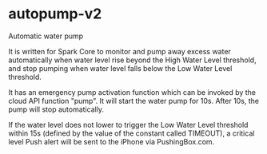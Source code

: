 autopump-v2
===========

Automatic water pump

It is written for Spark Core to monitor and pump away excess water automatically when water level rise beyond the High Water Level threshold, and stop pumping when water level falls below the Low Water Level threshold.

It has an emergency pump activation function which can be invoked by the cloud API function "pump". It will start the water pump for 10s. After 10s, the pump will stop automatically.

If the water level does not lower to trigger the Low Water Level threshold within 15s (defined by the value of the constant called TIMEOUT), a critical level Push alert will be sent to the iPhone via PushingBox.com.
